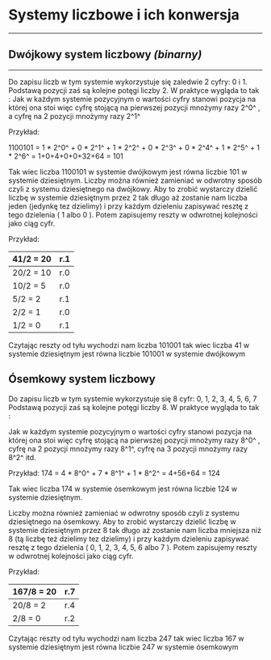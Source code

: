 # __Systemy liczbowe i ich konwersja__
***
## Dwójkowy system liczbowy ***(binarny)***
***
Do zapisu liczb w tym systemie wykorzystuje się zaledwie 2 cyfry: 0 i 1.  
Podstawą pozycji zaś są kolejne potęgi liczby 2. 
W praktyce wygląda to tak :
    Jak w każdym systemie pozycyjnym o wartości cyfry stanowi pozycja na której ona stoi więc cyfrę stojącą na pierwszej pozycji  mnożymy  razy 2^0^ , a cyfrę na 2 pozycji  mnożymy razy 2^1^

Przykład:

1100101 = 1 * 2^0^ + 0 * 2^1^ + 1 * 2^2^ + 0 * 2^3^ + 0 * 2^4^ + 1 * 2^5^ + 1 * 2^6^ = 1+0+4+0+0+32+64 = 101

Tak wiec liczba 1100101 w systemie dwójkowym jest równa liczbie 101 w systemie dziesiętnym.
Liczby można również zamieniać w odwrotny sposób czyli z systemu dziesiętnego na dwójkowy.
  Aby to zrobić wystarczy dzielić liczbę w systemie dziesiętnym przez 2 tak długo aż zostanie nam
  liczba jeden (jedynkę tez dzielimy)  i przy każdym dzieleniu zapisywać resztę z tego dzielenia
 ( 1 albo 0 ). Potem zapisujemy reszty w odwrotnej kolejności jako ciąg cyfr.

Przykład:  

|41/2 = 20|r.1|  
|---------|---|  
|20/2 = 10|r.0|  
|10/2 = 5|r.0|  
|5/2 = 2|r.1|  
|2/2 = 1|r.0|  
|1/2 = 0|r.1|  

  Czytając reszty od tyłu wychodzi nam liczba 101001 tak wiec liczba 41 w systemie dziesiętnym
  jest równa liczbie 101001 w systemie dwójkowym
  


## Ósemkowy system liczbowy 

Do zapisu liczb w tym systemie wykorzystuje się  8 cyfr: 0, 1, 2, 3, 4, 5, 6, 7  
Podstawą
pozycji zaś są kolejne potęgi liczby 8. W praktyce wygląda to tak :
 
  Jak w każdym systemie pozycyjnym o wartości cyfry stanowi pozycja na której ona stoi więc
  cyfrę stojącą na pierwszej pozycji  mnożymy  razy 8^0^ ,  cyfrę na 2 pozycji  mnożymy razy 8^1^, cyfrę na 3 pozycji  mnożymy razy 8^2^ itd.

  Przykład:
  174 = 4 * 8^0^ + 7 * 8^1^ + 1 * 8^2^  = 4+56+64 = 124

  Tak wiec liczba 174 w systemie ósemkowym jest równa liczbie 124 w systemie dziesiętnym.

  Liczby można również zamieniać w odwrotny sposób czyli z systemu dziesiętnego na ósemkowy.
  Aby to zrobić wystarczy dzielić liczbę w systemie dziesiętnym przez 8 tak długo aż zostanie nam
  liczba mniejsza niż 8 (tą liczbę też dzielimy tez dzielimy)  i przy każdym dzieleniu zapisywać resztę z
  tego dzielenia ( 0, 1, 2, 3, 4, 5, 6 albo 7 ). Potem zapisujemy reszty w odwrotnej kolejności jako
  ciąg cyfr.

  Przykład:
 
  |167/8 = 20|r.7|
  |----------|---|
  |20/8 = 2|r.4|  
  |2/8 = 0|r.2|  

  Czytając reszty od tyłu wychodzi nam liczba 247 tak wiec liczba 167 w systemie dziesiętnym
  jest równa liczbie 247 w systemie ósemkowym
